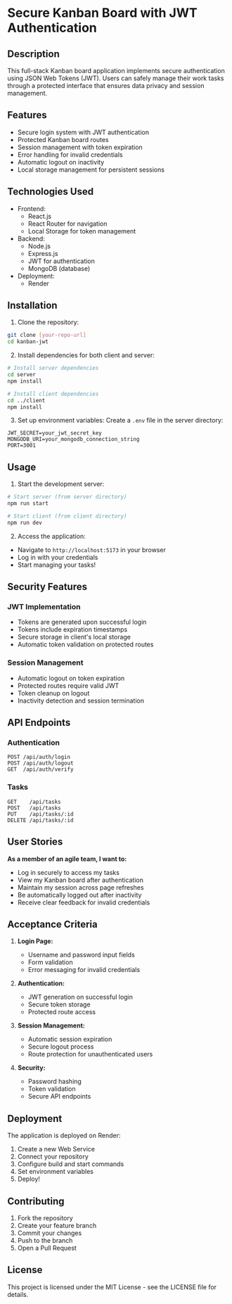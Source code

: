 # Secure Kanban Board with JWT Authentication

## Description
This full-stack Kanban board application implements secure authentication using JSON Web Tokens (JWT). Users can safely manage their work tasks through a protected interface that ensures data privacy and session management.

## Features
- Secure login system with JWT authentication
- Protected Kanban board routes
- Session management with token expiration
- Error handling for invalid credentials
- Automatic logout on inactivity
- Local storage management for persistent sessions

## Technologies Used
- Frontend:
  - React.js
  - React Router for navigation
  - Local Storage for token management
- Backend:
  - Node.js
  - Express.js
  - JWT for authentication
  - MongoDB (database)
- Deployment:
  - Render

## Installation

1. Clone the repository:
```bash
git clone [your-repo-url]
cd kanban-jwt
```

2. Install dependencies for both client and server:
```bash
# Install server dependencies
cd server
npm install

# Install client dependencies
cd ../client
npm install
```

3. Set up environment variables:
Create a `.env` file in the server directory:
```env
JWT_SECRET=your_jwt_secret_key
MONGODB_URI=your_mongodb_connection_string
PORT=3001
```

## Usage

1. Start the development server:
```bash
# Start server (from server directory)
npm run start

# Start client (from client directory)
npm run dev
```

2. Access the application:
- Navigate to `http://localhost:5173` in your browser
- Log in with your credentials
- Start managing your tasks!

## Security Features

### JWT Implementation
- Tokens are generated upon successful login
- Tokens include expiration timestamps
- Secure storage in client's local storage
- Automatic token validation on protected routes

### Session Management
- Automatic logout on token expiration
- Protected routes require valid JWT
- Token cleanup on logout
- Inactivity detection and session termination

## API Endpoints

### Authentication
```
POST /api/auth/login
POST /api/auth/logout
GET  /api/auth/verify
```

### Tasks
```
GET    /api/tasks
POST   /api/tasks
PUT    /api/tasks/:id
DELETE /api/tasks/:id
```

## User Stories

**As a member of an agile team, I want to:**
- Log in securely to access my tasks
- View my Kanban board after authentication
- Maintain my session across page refreshes
- Be automatically logged out after inactivity
- Receive clear feedback for invalid credentials

## Acceptance Criteria

1. **Login Page:**
   - Username and password input fields
   - Form validation
   - Error messaging for invalid credentials

2. **Authentication:**
   - JWT generation on successful login
   - Secure token storage
   - Protected route access

3. **Session Management:**
   - Automatic session expiration
   - Secure logout process
   - Route protection for unauthenticated users

4. **Security:**
   - Password hashing
   - Token validation
   - Secure API endpoints

## Deployment

The application is deployed on Render:
1. Create a new Web Service
2. Connect your repository
3. Configure build and start commands
4. Set environment variables
5. Deploy!

## Contributing
1. Fork the repository
2. Create your feature branch
3. Commit your changes
4. Push to the branch
5. Open a Pull Request

## License
This project is licensed under the MIT License - see the LICENSE file for details.
